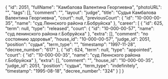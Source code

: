 {
    "id": 2051,
    "fullName": "Камбалова Валентина Георгиевна",
    "photoURL": "",
    "tags": [],
    "comment": "",
    "layout": "judge",
    "title": "Судья Камбалова Валентина Георгиевна",
    "court": null,
    "previousCourt": {
        "id": "10-000-00-35",
        "name": "суд Леннского района г.Бобруйска"
    },
    "career": [
        {
            "id": 625,
            "term": null,
            "type": "released",
            "court": {
                "id": "10-000-00-57",
                "name": "суд ленинского района г.Бобруйска"
            },
            "extra": [],
            "comment": "по состоянию здоровья",
            "house_id": "10-000-00-57",
            "judge_id": 2051,
            "position": "судья",
            "term_type": "",
            "timestamp": "1997-11-28",
            "decree_number": "617"
        },
        {
            "id": 624,
            "term": null,
            "type": "appointed",
            "court": {
                "id": "10-000-00-35",
                "name": "суд Леннского района г.Бобруйска"
            },
            "extra": [],
            "comment": "",
            "house_id": "10-000-00-35",
            "judge_id": 2051,
            "position": "судья",
            "term_type": "indefinitely",
            "timestamp": "1995-08-18",
            "decree_number": "324"
        }
    ]
}